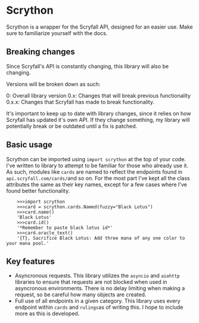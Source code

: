 ﻿# Scrython
Scrython is a wrapper for the Scryfall API, designed for an easier use. Make sure to familiarize yourself with the docs.
## Breaking changes
Since Scryfall's API is constantly changing, this library will also be changing.

Versions will be broken down as such:

0: Overall library version
0.x: Changes that will break previous functionality
0.x.x: Changes that Scryfall has made to break functionality.

It's important to keep up to date with library changes, since it relies on how Scryfall has updated it's own API. If they change something, my library will potentially break or be outdated until a fix is patched.

## Basic usage
Scrython can be imported using `import scrython` at the top of your code.
I've written to library to attempt to be familiar for those who already use it. As such, modules like `cards` are named to reflect the endpoints found in `api.scryfall.com/cards/`and so on.
For the most part I've kept all the class attributes the same as their key names, except for a few cases where I've found better functionality.

```
    >>>import scrython
    >>>card = scrython.cards.Named(fuzzy="Black Lotus")
    >>>card.name()
    'Black Lotus'
    >>>card.id()
    '*Remember to paste black lotus id*'
    >>>card.oracle_text()
    '{T}, Sacrifice Black Lotus: Add three mana of any one color to your mana pool.'
```

## Key features

 - Asyncronous requests. This library utilizes the `asyncio` and `aiohttp` libraries to ensure that requests are not blocked when used in asyncronous environments. There is no delay limiting when making a request, so be careful how many objects are created.
 - Full use of all endpoints in a given category. This library uses every endpoint within `cards` and `rulings`as of writing this. I hope to include more as this is developed.

